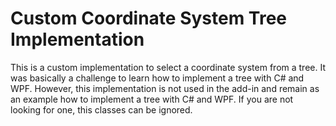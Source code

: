 ﻿# Custom Coordinate System Tree Implementation
This is a custom implementation to select a coordinate system from a tree. It was basically a challenge to learn how to implement a tree with C# and WPF. 
However, this implementation is not used in the add-in and remain as an example how to implement a tree with C# and WPF. 
If you are not looking for one, this classes can be ignored.
